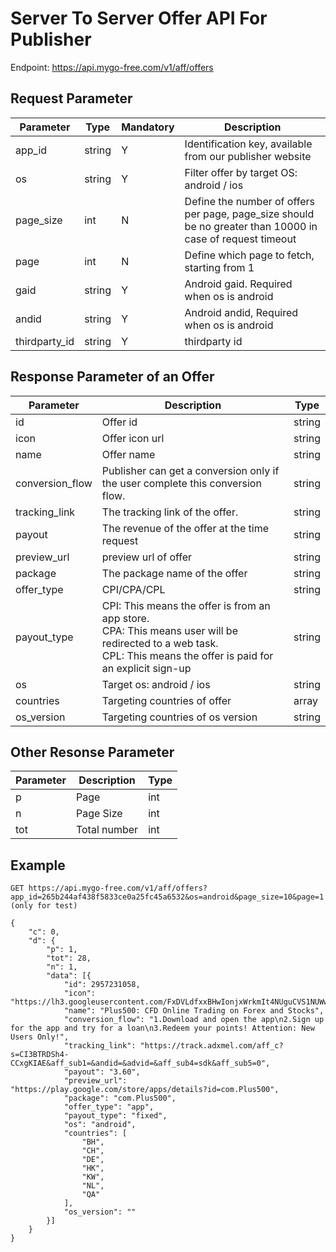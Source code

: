 # Server To Server Offer API For Publisher

Endpoint: https://api.mygo-free.com/v1/aff/offers


## Request Parameter

| Parameter   | Type   | Mandatory | Description       |
|-------------|--------|-----------|-------------------------------------------------------------------------------------------------------------------|
| app_id      | string | Y         | Identification key, available from our publisher website              |
| os          | string  | Y         | Filter offer by target OS: android / ios |
| page_size   | int    | N | Define the number of offers per page, page_size should be no greater than 10000 in case of request timeout             |
| page        | int    | N | Define which page to fetch, starting from 1      |
| gaid        | string    | Y | Android gaid. Required when os is android      |
| andid       | string    | Y | Android andid, Required when os is android      |
| thirdparty_id       | string    | Y | thirdparty id      |

## Response Parameter of an Offer

| Parameter | Description | Type |
| ---- | ---- | ---- |
| id | Offer id | string |
| icon | Offer icon url | string |
| name | Offer name | string |
| conversion_flow | Publisher can get a conversion only if the user complete this conversion flow.| string |
| tracking_link | The tracking link of the offer.| string |
| payout | The revenue of the offer at the time request | string |
| preview_url | preview url of offer | string |
| package | The package name of the offer  | string |
| offer_type | CPI/CPA/CPL | string |
| payout_type | CPI: This means the offer is from an app store.<br> CPA: This means user will be redirected to a web task.<br> CPL: This means the offer is paid for an explicit sign-up | string |
| os | Target os: android / ios | string |
| countries | Targeting countries of offer | array |
| os_version | Targeting countries of os version | string |


## Other Resonse Parameter
| Parameter | Description | Type |
| ---- | ---- | ---- |
| p | Page | int |
| n | Page Size | int |
| tot | Total number | int |

## Example

```
GET https://api.mygo-free.com/v1/aff/offers?app_id=265b244af438f5833ce0a25fc45a6532&os=android&page_size=10&page=1  (only for test)

{
	"c": 0,
	"d": {
		"p": 1,
		"tot": 28,
		"n": 1,
		"data": [{
			"id": 2957231058,
			"icon": "https://lh3.googleusercontent.com/FxDVLdfxxBHwIonjxWrkmIt4NUguCVS1NUWwo9CWTsXSLChEx7asvT2lxI6m1q3zsx4=w96",
			"name": "Plus500: CFD Online Trading on Forex and Stocks",
			"conversion_flow": "1.Download and open the app\n2.Sign up for the app and try for a loan\n3.Redeem your points! Attention: New Users Only!",
			"tracking_link": "https://track.adxmel.com/aff_c?s=CI3BTRDSh4-CCxgKIAE&aff_sub1=&andid=&advid=&aff_sub4=sdk&aff_sub5=0",
			"payout": "3.60",
			"preview_url": "https://play.google.com/store/apps/details?id=com.Plus500",
			"package": "com.Plus500",
			"offer_type": "app",
			"payout_type": "fixed",
			"os": "android",
			"countries": [
				"BH",
				"CH",
				"DE",
				"HK",
				"KW",
				"NL",
				"QA"
			],
			"os_version": ""
		}]
	}
}
```

